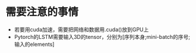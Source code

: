 # 需要注意的事情
+ 若要用cuda加速，需要把网络和数据用.cuda()放到GPU上
+ Pytorch的LSTM需要输入3D的tensor，分别为[序列本身;mini-batch的序号;输入的elements]
